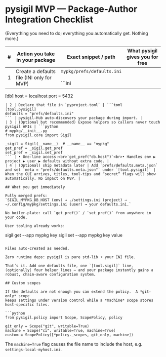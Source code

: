 # pysigil MVP — Package-Author Integration Checklist

(Everything you need to do; everything you automatically get. Nothing more.)

| # | Action you take in your package | Exact snippet / path | What pysigil gives you for free |
|---|--------------------------------|----------------------|--------------------------------|
| 1 | Create a defaults file (INI only for MVP) | `mypkg/prefs/defaults.ini`<br><br>```ini
[db]
host = localhost
port = 5432
``` | Becomes the base layer of the preference chain. |
| 2 | Declare that file in `pyproject.toml` | ```toml
[tool.pysigil]
defaults = "prefs/defaults.ini"
``` | pysigil-Hub auto-discovers your package during import. |
| 3 | (Optional but recommended) Expose helpers so callers never touch pysigil APIs | ```python
# mypkg/__init__.py
from pysigil.core import Sigil

_sigil = Sigil(__name__)  # __name__ == "mypkg"
get_pref = _sigil.get_pref
set_pref = _sigil.set_pref
``` | • One-line access:<br>`get_pref("db.host")`<br>• Handles env ▶ project ▶ user ▶ defaults without extra code. |
| 4 | (Optional) ship metadata later | Add `prefs/defaults.meta.json` and set `meta = "prefs/defaults.meta.json"` under `[tool.pysigil]` | When the GUI arrives, titles, tool-tips and “secret” flags will show automatically. No impact on MVP. |

## What you get immediately

Fully merged prefs:
`SIGIL_MYPKG_DB_HOST (env) → ./settings.ini (project) → ~/.config/mypkg/settings.ini (user) → your defaults.ini.`

No boiler-plate: call `get_pref()` / `set_pref()` from anywhere in your code.

User tooling already works:

```
sigil get --app mypkg key
sigil set --app mypkg key value
```

Files auto-created as needed.

Zero runtime deps: pysigil is pure std-lib + your INI file.

That’s it. Add one defaults file, one `[tool.sigil]` line, (optionally) four helper lines — and your package instantly gains a robust, chain-aware configuration system.

## Custom scopes

If the defaults are not enough you can extend the policy.  A *git-only* scope
keeps settings under version control while a *machine* scope stores
host-specific files.

```python
from pysigil.policy import Scope, ScopePolicy, policy

git_only = Scope("git", writable=True)
machine = Scope("ci", writable=True, machine=True)
custom = ScopePolicy([*policy._scopes, git_only, machine])
```

The `machine=True` flag causes the file name to include the host, e.g.
`settings-local-myhost.ini`.
